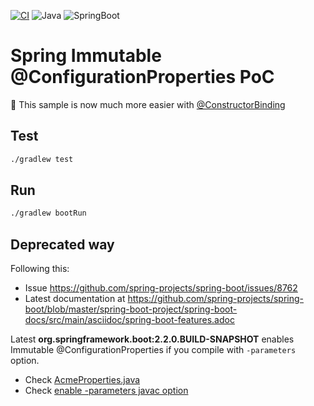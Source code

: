[![CI](https://github.com/rogervinas/spring-immutable-configuration-properties/actions/workflows/gradle.yml/badge.svg?branch=master)](https://github.com/rogervinas/spring-immutable-configuration-properties/actions/workflows/gradle.yml)
![Java](https://img.shields.io/badge/Java-11-blue?labelColor=black)
![SpringBoot](https://img.shields.io/badge/SpringBoot-2.7.17-blue?labelColor=black)

# Spring Immutable @ConfigurationProperties PoC

🤩 This sample is now much more easier with [@ConstructorBinding](https://docs.spring.io/spring-boot/docs/current/api/org/springframework/boot/context/properties/ConstructorBinding.html)

## Test

```bash
./gradlew test
```

## Run

```bash
./gradlew bootRun
```

## Deprecated way

Following this:
* Issue https://github.com/spring-projects/spring-boot/issues/8762
* Latest documentation at  https://github.com/spring-projects/spring-boot/blob/master/spring-boot-project/spring-boot-docs/src/main/asciidoc/spring-boot-features.adoc

Latest **org.springframework.boot:2.2.0.BUILD-SNAPSHOT** enables Immutable @ConfigurationProperties if you compile with `-parameters` option.
* Check [AcmeProperties.java](https://github.com/rogervinas/spring-immutable-configuration-properties/blob/master/src/main/java/com/acme/AcmeProperties.java)
* Check [enable -parameters javac option](https://github.com/rogervinas/spring-immutable-configuration-properties/blob/master/build.gradle#L26)

